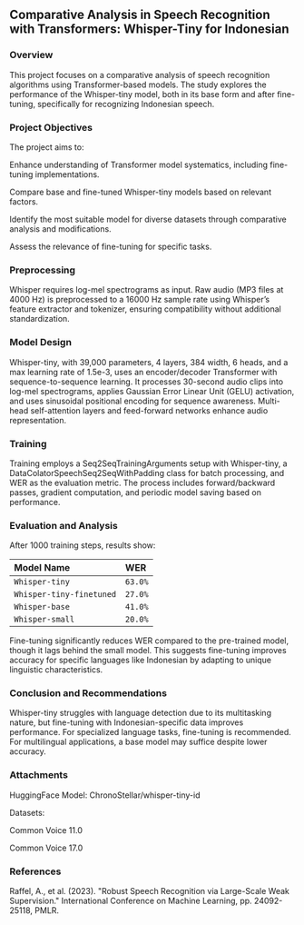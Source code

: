 ## Comparative Analysis in Speech Recognition with Transformers: Whisper-Tiny for Indonesian

### Overview
This project focuses on a comparative analysis of speech recognition algorithms using Transformer-based models. The study explores the performance of the Whisper-tiny model, both in its base form and after fine-tuning, specifically for recognizing Indonesian speech.

### Project Objectives
The project aims to:

Enhance understanding of Transformer model systematics, including fine-tuning implementations.

Compare base and fine-tuned Whisper-tiny models based on relevant factors.

Identify the most suitable model for diverse datasets through comparative analysis and modifications.

Assess the relevance of fine-tuning for specific tasks.

### Preprocessing
Whisper requires log-mel spectrograms as input. Raw audio (MP3 files at 4000 Hz) is preprocessed to a 16000 Hz sample rate using Whisper’s feature extractor and tokenizer, ensuring compatibility without additional standardization.

### Model Design
Whisper-tiny, with 39,000 parameters, 4 layers, 384 width, 6 heads, and a max learning rate of 1.5e-3, uses an encoder/decoder Transformer with sequence-to-sequence learning. It processes 30-second audio clips into log-mel spectrograms, applies Gaussian Error Linear Unit (GELU) activation, and uses sinusoidal positional encoding for sequence awareness. Multi-head self-attention layers and feed-forward networks enhance audio representation.

### Training
Training employs a Seq2SeqTrainingArguments setup with Whisper-tiny, a DataColatorSpeechSeq2SeqWithPadding class for batch processing, and WER as the evaluation metric. The process includes forward/backward passes, gradient computation, and periodic model saving based on performance.

### Evaluation and Analysis
After 1000 training steps, results show:

| Model Name      | WER     |
| :-------------- | :------ |
| `Whisper-tiny`  | `63.0%` |
| `Whisper-tiny-finetuned`  | `27.0%` |
| `Whisper-base`  | `41.0%` |
| `Whisper-small`  | `20.0%` |

Fine-tuning significantly reduces WER compared to the pre-trained model, though it lags behind the small model. This suggests fine-tuning improves accuracy for specific languages like Indonesian by adapting to unique linguistic characteristics.

### Conclusion and Recommendations
Whisper-tiny struggles with language detection due to its multitasking nature, but fine-tuning with Indonesian-specific data improves performance. For specialized language tasks, fine-tuning is recommended. For multilingual applications, a base model may suffice despite lower accuracy.

### Attachments
HuggingFace Model: ChronoStellar/whisper-tiny-id

Datasets:

Common Voice 11.0

Common Voice 17.0

### References
Raffel, A., et al. (2023). "Robust Speech Recognition via Large-Scale Weak Supervision." International Conference on Machine Learning, pp. 24092-25118, PMLR.
